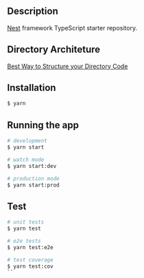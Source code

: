 ## Description

[Nest](https://github.com/nestjs/nest) framework TypeScript starter repository.

## Directory Architeture
[Best Way to Structure your Directory Code](https://medium.com/the-crowdlinker-chronicle/best-way-to-structure-your-directory-code-nestjs-a06c7a641401)

## Installation

```bash
$ yarn
```

## Running the app

```bash
# development
$ yarn start

# watch mode
$ yarn start:dev

# production mode
$ yarn start:prod
```

## Test

```bash
# unit tests
$ yarn test

# e2e tests
$ yarn test:e2e

# test coverage
$ yarn test:cov
``
